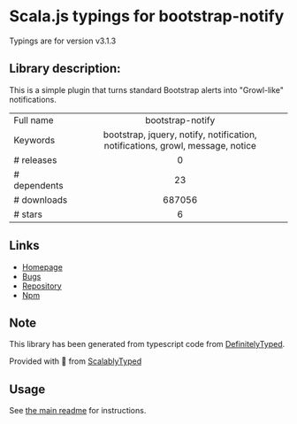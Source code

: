 
# Scala.js typings for bootstrap-notify

Typings are for version v3.1.3

## Library description:
This is a simple plugin that turns standard Bootstrap alerts into "Growl-like" notifications.

|                    |                 |
| ------------------ | :-------------: |
| Full name          | bootstrap-notify |
| Keywords           | bootstrap, jquery, notify, notification, notifications, growl, message, notice |
| # releases         | 0 |
| # dependents       | 23 |
| # downloads        | 687056 |
| # stars            | 6 |

## Links
- [Homepage](http://bootstrap-notify.remabledesigns.com/)
- [Bugs](https://github.com/mouse0270/bootstrap-notify/issues)
- [Repository](https://github.com/mouse0270/bootstrap-notify)
- [Npm](https://www.npmjs.com/package/bootstrap-notify)
    


## Note
This library has been generated from typescript code from [DefinitelyTyped](https://definitelytyped.org).

Provided with :purple_heart: from [ScalablyTyped](https://github.com/oyvindberg/ScalablyTyped)

## Usage
See [the main readme](../../readme.md) for instructions.


